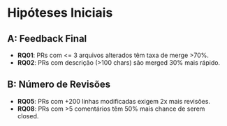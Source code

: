 # Hipóteses Iniciais

## A: Feedback Final

- **RQ01**: PRs com <= 3 arquivos alterados têm taxa de merge >70%.
- **RQ02**: PRs com descrição (>100 chars) são merged 30% mais rápido.

## B: Número de Revisões

- **RQ05**: PRs com +200 linhas modificadas exigem 2x mais revisões.
- **RQ08**: PRs com >5 comentários têm 50% mais chance de serem closed.
